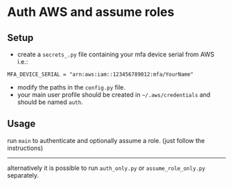 # Auth AWS and assume roles

## Setup
- create a `secrets_.py` file containing your mfa device serial from AWS i.e.:
```
MFA_DEVICE_SERIAL = "arn:aws:iam::123456789012:mfa/YourName"
```

- modify the paths in the `config.py` file.
- your main user profile should be created in `~/.aws/credentials` and should be named `auth`.

## Usage
run `main` to authenticate and optionally assume a role. (just follow the instructions)

---
alternatively it is possible to run `auth_only.py` or `assume_role_only.py` separately.